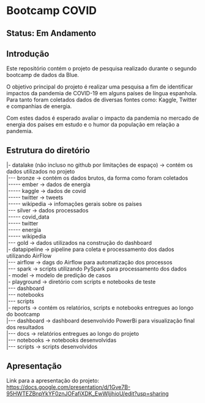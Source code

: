 # Bootcamp COVID

## Status: Em Andamento

## Introdução

Este repositório contém o projeto de pesquisa realizado durante o segundo bootcamp de dados da Blue.

O objetivo principal do projeto é realizar uma pesquisa a fim de identificar impactos da pandemia de COVID-19 em alguns países de língua espanhola. Para tanto foram coletados dados de diversas fontes como: Kaggle, Twitter e companhias de energia.

Com estes dados é esperado avaliar o impacto da pandemia no mercado de energia dos países em estudo e o humor da população em relação a pandemia.

## Estrutura do diretório

|- datalake (não incluso no github por limitações de espaço) -> contém os dados utilizados no projeto</br>
|--- bronze -> contém os dados brutos, da forma como foram coletados</br>
|----- ember -> dados de energia</br>
|----- kaggle -> dados de covid</br>
|----- twitter -> tweets </br>
|----- wikipedia -> infomações gerais sobre os países</br>
|--- silver -> dados processados</br>
|----- covid_data</br>
|----- twitter</br>
|----- energia</br>
|----- wikipedia</br>
|--- gold -> dados utilizados na construção do dashboard</br>
|- datapipeline -> pipeline para coleta e processamento dos dados utilizando AirFlow</br>
|--- airflow -> dags do Airflow para automatização dos processos</br>
|--- spark -> scripts utilizando PySpark para processamento dos dados</br>
|- model -> modelo de predição de casos</br>
|- playground -> diretório com scripts e notebooks de teste</br>
|--- dashboard</br>
|--- notebooks</br>
|--- scripts</br>
|- reports -> contém os relatórios, scripts e notebooks entregues ao longo do bootcamp</br>
|--- dashboard -> dashboard desenvolvido PowerBi para visualização final dos resultados</br>
|--- docs -> relatórios entregues ao longo do projeto</br>
|--- notebooks -> notebooks desenvolvidas</br>
|--- scripts -> scripts desenvolvidos </br>


## Apresentação
Link para a apresentação do projeto: https://docs.google.com/presentation/d/1Gve7B-95HWTEZBnpYkYF0znJOFafiXDK_EwWljjhioU/edit?usp=sharing
